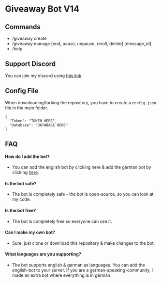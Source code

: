# Giveaway Bot V14
## Commands
- /giveaway create
- /giveaway manage [end, pause, unpause, reroll, delete] [message_id]
- /help

## Support Discord
You can join my discord using [this link](https://discord.gg/nTzWG2etMz).

## Config File
When downloading/forking the repository, you have to create a ``config.json`` file in the main folder.
```
{
  "Token": "TOKEN HERE",
  "Database": "DATABASE HERE"
}
```

## FAQ
#### How do I add the bot?
- You can add the english bot by clicking here & add the german bot by clicking [here](https://discord.com/oauth2/authorize?client_id=1008715802079399958&permissions=8&scope=bot%20applications.commands).
#### Is the bot safe?
- The bot is completely safe - the bot is open-source, so you can look at my code.
#### Is the bot free?
- The bot is completely free so everyone can use it.
#### Can I make my own bot?
- Sure, just clone or download this repository & make changes to the bot.
#### What languages are you supporting?
- The bot supports english & german as languages. You can add the english-bot to your server. If you are a german-speaking-community, I made an extra bot where everything is in german.
